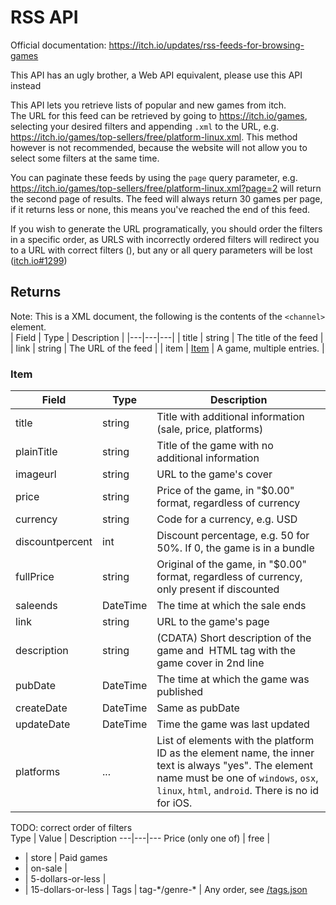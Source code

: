 # RSS API
Official documentation: https://itch.io/updates/rss-feeds-for-browsing-games  

This API has an ugly brother, a Web API equivalent, please use this API instead  

This API lets you retrieve lists of popular and new games from itch.  
The URL for this feed can be retrieved by going to https://itch.io/games, selecting your desired filters and appending `.xml` to the URL, e.g. https://itch.io/games/top-sellers/free/platform-linux.xml. This method however is not recommended, because the website will not allow you to select some filters at the same time.  

You can paginate these feeds by using the `page` query parameter, e.g. https://itch.io/games/top-sellers/free/platform-linux.xml?page=2 will return the second page of results. The feed will always return 30 games per page, if it returns less or none, this means you've reached the end of this feed.  

If you wish to generate the URL programatically, you should order the filters in a specific order, as URLS with incorrectly ordered filters will redirect you to a URL with correct filters (), but any or all query parameters will be lost ([itch.io#1299](https://github.com/itchio/itch.io/issues/1299))  

## Returns  
Note: This is a XML document, the following is the contents of the `<channel>` element.  
| Field | Type | Description |
|---|---|---|
| title | string | The title of the feed |
| link | string | The URL of the feed |
| item | [Item](#item) | A game, multiple entries. |

### Item 
| Field | Type | Description |
|---|---|---|
| title | string | Title with additional information (sale, price, platforms) |
| plainTitle | string | Title of the game with no additional information |
| imageurl | string | URL to the game's cover |
| price | string | Price of the game, in "$0.00" format, regardless of currency |
| currency | string | Code for a currency, e.g. USD |
| discountpercent | int | Discount percentage, e.g. 50 for 50%. If 0, the game is in a bundle |
| fullPrice | string | Original of the game, in "$0.00" format, regardless of currency, only present if discounted  |
| saleends | DateTime | The time at which the sale ends |
| link | string | URL to the game's page |
| description | string | (CDATA) Short description of the game and <img> HTML tag with the game cover in 2nd line |
| pubDate | DateTime | The time at which the game was published |
| createDate | DateTime | Same as pubDate |
| updateDate | DateTime | Time the game was last updated |
| platforms | ... | List of elements with the platform ID as the element name, the inner text is always "yes". The element name must be one of `windows`, `osx`, `linux`, `html`, `android`. There is no id for iOS. |

TODO: correct order of filters  
Type | Value | Description
---|---|---
Price (only one of) | free | 
 - | store | Paid games
 - | on-sale | 
 - | 5-dollars-or-less | 
 - | 15-dollars-or-less | 
Tags | tag-\*/genre-\* | Any order, see [/tags.json](/API/Other/tags.html)